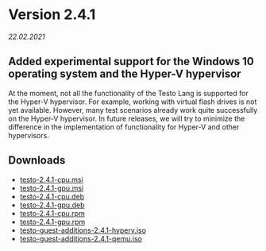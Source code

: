 # Version 2.4.1
*22.02.2021*

## Added experimental support for the Windows 10 operating system and the Hyper-V hypervisor

At the moment, not all the functionality of the Testo Lang is supported for the Hyper-V hypervisor. For example, working with virtual flash drives is not yet available. However, many test scenarios already work quite successfully on the Hyper-V hypervisor. In future releases, we will try to minimize the difference in the implementation of functionality for Hyper-V and other hypervisors.

## Downloads

- [testo-2.4.1-cpu.msi](https://testo-lang.ru/storage/dist/v2.4.1/testo-2.4.1-cpu.msi)
- [testo-2.4.1-gpu.msi](https://testo-lang.ru/storage/dist/v2.4.1/testo-2.4.1-gpu.msi)
- [testo-2.4.1-cpu.deb](https://testo-lang.ru/storage/dist/v2.4.1/testo-2.4.1-cpu.deb)
- [testo-2.4.1-gpu.deb](https://testo-lang.ru/storage/dist/v2.4.1/testo-2.4.1-gpu.deb)
- [testo-2.4.1-cpu.rpm](https://testo-lang.ru/storage/dist/v2.4.1/testo-2.4.1-cpu.rpm)
- [testo-2.4.1-gpu.rpm](https://testo-lang.ru/storage/dist/v2.4.1/testo-2.4.1-gpu.rpm)
- [testo-guest-additions-2.4.1-hyperv.iso](https://testo-lang.ru/storage/dist/v2.4.1/testo-guest-additions-2.4.1-hyperv.iso)
- [testo-guest-additions-2.4.1-qemu.iso](https://testo-lang.ru/storage/dist/v2.4.1/testo-guest-additions-2.4.1-qemu.iso)
